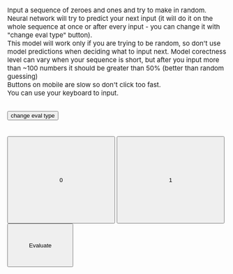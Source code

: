 <script src="https://cdn.jsdelivr.net/npm/onnxjs/dist/onnx.min.js"></script>
<script src="main.js"></script>

<p  style="font-size:15px;">Input a sequence of zeroes and ones and try to make in random. Neural network will try to predict your                                  next input (it will do it 
                             on the whole sequence at once or after every input - you can change it with "change eval type" button).
                             <br>
                             This model will work only if you are trying to be random, so don't use model predictions when deciding  what to input next. Model corectness level can vary when your sequence is short, but after you input more than ~100 numbers it should be greater than 50% (better than random guessing)
                             <br>
                             Buttons on mobile are slow so don't click too fast.
                             <br>
                             You can use your keyboard to input.
</p>
<br>
<button onclick="change_eval_type()">change eval type</button>    
<br>
<p id="input" style="font-size:20px;"></p>
<br>
<input id="0" type="button" value="0" onclick="zero()" style="width: 49%; height: 200px;">
<input id="1" type="button" value="1" onclick="one()" style="width: 49%; height: 200px;">
<br>
<button id="eval_button" onclick="make_predictions()" style="width: 30%; height: 100px;">Evaluate</button>
<p id="eval" style="font-size:20px;"></p>
<br>
<p id="fast" style="font-size:20px;"></p>
<table id="sequences_table"></table>
